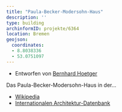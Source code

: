 ```yaml
---
title: "Paula-Becker-Modersohn-Haus"
description: ''
type: building
archinformID: projekte/6364
location: Bremen
geojson:
  coordinates:
  - 8.8038336
  - 53.0751097
---
```


* Entworfen von [Bernhard Hoetger](/tags/Bernhard-Hoetger)

Das Paula-Becker-Modersohn-Haus in der...
* [Wikipedia](https://de.wikipedia.org/wiki/Paula_Modersohn-Becker_Museum)
* [Internationalen Architektur-Datenbank](https://deu.archinform.net/projekte/6364.htm)
